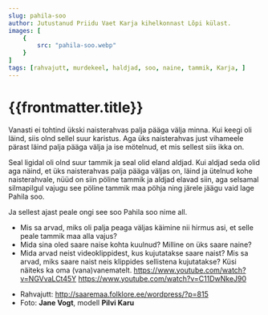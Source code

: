 ```yaml
---
slug: pahila-soo
author: Jutustanud Priidu Vaet Karja kihelkonnast Lõpi külast.
images: [
    {
        src: "pahila-soo.webp"
    }
]
tags: [rahvajutt, murdekeel, haldjad, soo, naine, tammik, Karja, ]
---
```



<h1 class="story-h1">
    {{frontmatter.title}}
</h1>

Vanasti ei tohtind ükski naisterahvas palja pääga välja minna. Kui keegi oli läind, siis olnd sellel suur karistus. Aga üks naisterahvas just vihameele pärast läind palja pääga välja ja ise mötelnud, et mis sellest siis ikka on.

Seal ligidal oli olnd suur tammik ja seal olid eland aldjad. Kui aldjad seda olid aga näind, et üks naisterahvas palja pääga väljas on, läind ja ütelnud kohe naisterahvale, nüüd on siin pöline tammik ja aldjad elavad siin, aga selsamal silmapilgul vajugu see pöline tammik maa pöhja ning järele jäägu vaid lage Pahila soo.

Ja sellest ajast peale ongi see soo Pahila soo nime all.


<story-author :author="frontmatter.author" :origin="frontmatter.origin" />
<!-- <story-dictionary :terms="frontmatter.dictionary" /> -->

<details-wrapper summary="Mõtlemiseks ja arutlemiseks">

- Mis sa arvad, miks oli palja peaga väljas käimine nii hirmus asi, et selle peale tammik maa alla vajus?
- Mida sina oled saare naise kohta kuulnud? Milline on üks saare naine?
- Mida arvad neist videoklippidest, kus kujutatakse saare naist? Mis sa arvad, miks saare naist neis klippides sellistena kujutatakse? Küsi näiteks ka oma (vana)vanematelt.
https://www.youtube.com/watch?v=NGVvaLCt45Y
https://www.youtube.com/watch?v=C11DwNkeJ90

</details-wrapper>


<details-wrapper summary="Allikad" class="text-sm" icon="IconSources">

- Rahvajutt: http://saaremaa.folklore.ee/wordpress/?p=815
- Foto: **Jane Vogt**, modell **Pilvi Karu**

</details-wrapper>

